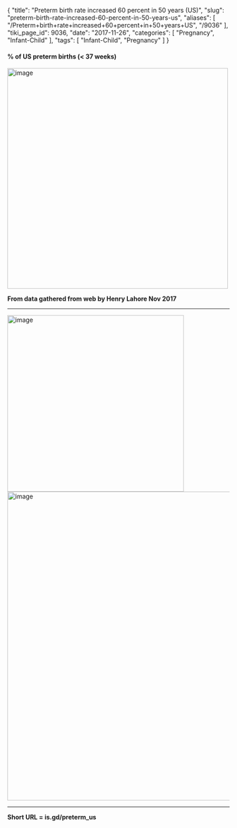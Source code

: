 {
    "title": "Preterm birth rate increased 60 percent in 50 years (US)",
    "slug": "preterm-birth-rate-increased-60-percent-in-50-years-us",
    "aliases": [
        "/Preterm+birth+rate+increased+60+percent+in+50+years+US",
        "/9036"
    ],
    "tiki_page_id": 9036,
    "date": "2017-11-26",
    "categories": [
        "Pregnancy",
        "Infant-Child"
    ],
    "tags": [
        "Infant-Child",
        "Pregnancy"
    ]
}


#### % of US preterm births (< 37 weeks)

<img src="https://d1bk1kqxc0sym.cloudfront.net/attachments/jpeg/ptb-us-trend.jpg" alt="image" width="500">

 **From data gathered from web by Henry Lahore  Nov 2017** 

---

<img src="https://d1bk1kqxc0sym.cloudfront.net/attachments/jpeg/premature-1950-1960.jpg" alt="image" width="400">

<img src="https://d1bk1kqxc0sym.cloudfront.net/attachments/jpeg/ptb-trend.jpg" alt="image" width="700">

---

 **Short URL = is.gd/preterm_us**